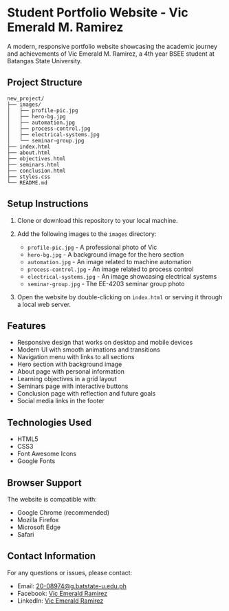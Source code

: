 # Student Portfolio Website - Vic Emerald M. Ramirez

A modern, responsive portfolio website showcasing the academic journey and achievements of Vic Emerald M. Ramirez, a 4th year BSEE student at Batangas State University.

## Project Structure

```
new_project/
├── images/
│   ├── profile-pic.jpg
│   ├── hero-bg.jpg
│   ├── automation.jpg
│   ├── process-control.jpg
│   ├── electrical-systems.jpg
│   └── seminar-group.jpg
├── index.html
├── about.html
├── objectives.html
├── seminars.html
├── conclusion.html
├── styles.css
└── README.md
```

## Setup Instructions

1. Clone or download this repository to your local machine.

2. Add the following images to the `images` directory:
   - `profile-pic.jpg` - A professional photo of Vic
   - `hero-bg.jpg` - A background image for the hero section
   - `automation.jpg` - An image related to machine automation
   - `process-control.jpg` - An image related to process control
   - `electrical-systems.jpg` - An image showcasing electrical systems
   - `seminar-group.jpg` - The EE-4203 seminar group photo

3. Open the website by double-clicking on `index.html` or serving it through a local web server.

## Features

- Responsive design that works on desktop and mobile devices
- Modern UI with smooth animations and transitions
- Navigation menu with links to all sections
- Hero section with background image
- About page with personal information
- Learning objectives in a grid layout
- Seminars page with interactive buttons
- Conclusion page with reflection and future goals
- Social media links in the footer

## Technologies Used

- HTML5
- CSS3
- Font Awesome Icons
- Google Fonts

## Browser Support

The website is compatible with:
- Google Chrome (recommended)
- Mozilla Firefox
- Microsoft Edge
- Safari

## Contact Information

For any questions or issues, please contact:
- Email: 20-08974@g.batstate-u.edu.ph
- Facebook: [Vic Emerald Ramirez](https://www.facebook.com/share/19HyDaVQdM/)
- LinkedIn: [Vic Emerald Ramirez](https://www.linkedin.com/in/vic-emerald-ramirez-33b5b432a) 